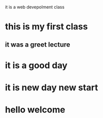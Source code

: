 it is a web devepolment class
# this is my first class
## it was a greet lecture
# it is a good day
# it is new day new start
# hello welcome
